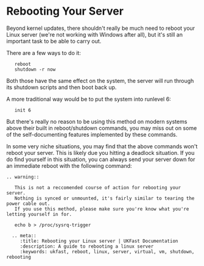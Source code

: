 # Rebooting Your Server

Beyond kernel updates, there shouldn't really be much need to reboot your Linux server (we're not working with Windows after all), but it's still an important task to be able to carry out.

There are a few ways to do it:

```console
   reboot
   shutdown -r now
```

Both those have the same effect on the system, the server will run through its shutdown scripts and then boot back up.

A more traditional way would be to put the system into runlevel 6:

```console
   init 6
```

But there's really no reason to be using this method on modern systems above their built in reboot/shutdown commands, you may miss out on some of the self-documenting features implemented by these commands.

In some very niche situations, you may find that the above commands won't reboot your server. This is likely due you hitting a deadlock situation. If you do find yourself in this situation, you can always send your server down for an immediate reboot with the following command:

```eval_rst
.. warning::

   This is not a reccomended course of action for rebooting your server.
   Nothing is synced or unmounted, it's fairly similar to tearing the power cable out.
   If you use this method, please make sure you're know what you're letting yourself in for.
```

```console
   echo b > /proc/sysrq-trigger
```

```eval_rst
  .. meta::
     :title: Rebooting your Linux server | UKFast Documentation
     :description: A guide to rebooting a linux server
     :keywords: ukfast, reboot, linux, server, virtual, vm, shutdown, rebooting
